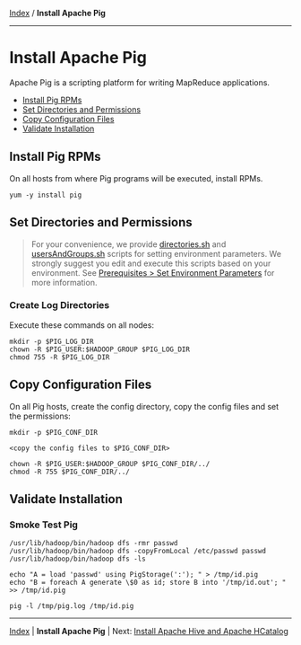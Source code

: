 [Index](./index.md)
/
**Install Apache Pig**

------

Install Apache Pig
=====

Apache Pig is a scripting platform for writing MapReduce applications.

* [Install Pig RPMs](#install-pig-rpms)
* [Set Directories and Permissions](#set-directories-and-permissions)
* [Copy Configuration Files](#copy-configuration-files)
* [Validate Installation](#validate-installation)


Install Pig RPMs
----

On all hosts from where Pig programs will be executed, install RPMs.

    yum -y install pig

Set Directories and Permissions
----

> For your convenience, we provide [directories.sh](#./scripts/directories.sh) and [usersAndGroups.sh](#./scripts/usersAndGroups.sh) scripts for setting
> environment parameters. We strongly suggest you edit and execute this scripts based
> on your environment. See [Prerequisites &gt; Set Environment Parameters](#./prerequisites.md#set-environment-parameters) for more information.

### Create Log Directories

Execute these commands on all nodes:

    mkdir -p $PIG_LOG_DIR
    chown -R $PIG_USER:$HADOOP_GROUP $PIG_LOG_DIR
    chmod 755 -R $PIG_LOG_DIR

Copy Configuration Files
----

On all Pig hosts, create the config directory, copy the config files and set the permissions:

    mkdir -p $PIG_CONF_DIR

    <copy the config files to $PIG_CONF_DIR>

    chown -R $PIG_USER:$HADOOP_GROUP $PIG_CONF_DIR/../
    chmod -R 755 $PIG_CONF_DIR/../
   

Validate Installation
----

### Smoke Test Pig

    /usr/lib/hadoop/bin/hadoop dfs -rmr passwd
    /usr/lib/hadoop/bin/hadoop dfs -copyFromLocal /etc/passwd passwd 
    /usr/lib/hadoop/bin/hadoop dfs -ls 

    echo "A = load 'passwd' using PigStorage(':'); " > /tmp/id.pig
    echo "B = foreach A generate \$0 as id; store B into '/tmp/id.out'; " >> /tmp/id.pig

    pig -l /tmp/pig.log /tmp/id.pig



------

[Index](./index.md)
|
**Install Apache Pig**
|
Next: [Install Apache Hive and Apache HCatalog](./apache-hive-hcatalog.md)